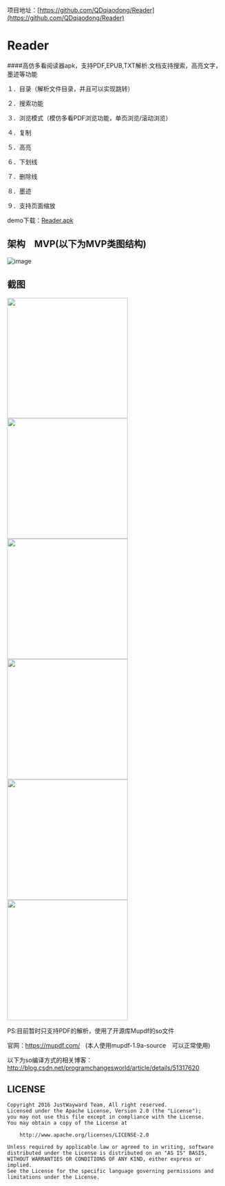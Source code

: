项目地址：[https://github.com/QDqiaodong/Reader](https://github.com/QDqiaodong/Reader)

# Reader
####高仿多看阅读器apk，支持PDF,EPUB,TXT解析.文档支持搜索，高亮文字，墨迹等功能

１．目录（解析文件目录，并且可以实现跳转）

２．搜索功能

３．浏览模式（模仿多看PDF浏览功能，单页浏览/滚动浏览）

４．复制

５．高亮

６．下划线

７．删除线

８．墨迹

９．支持页面缩放

demo下载：[Reader.apk](https://github.com/JustWayward/BookReader/raw/master/体验demo/任阅-20170129.apk)

## 架构　MVP(以下为MVP类图结构)
![image](https://github.com/QDqiaodong/Reader/blob/master/screenshots/MVP%E7%B1%BB%E5%9B%BE.jpg)

## 截图
<img src="https://github.com/QDqiaodong/Reader/blob/master/screenshots/%E7%9B%AE%E5%BD%95.jpg?raw=true" width="280"/> <img src="https://github.com/QDqiaodong/Reader/blob/master/screenshots/%E5%A4%8D%E5%88%B6.jpg?raw=true" width="280"/> <img src="https://github.com/QDqiaodong/Reader/blob/master/screenshots/%E4%B8%8B%E5%88%92%E7%BA%BF.jpg?raw=true" width="280"/>
</br>
<img src="https://github.com/QDqiaodong/Reader/blob/master/screenshots/%E5%88%A0%E9%99%A4%E7%BA%BF.jpg?raw=true" width="280"/> <img src="https://github.com/QDqiaodong/Reader/blob/master/screenshots/%E5%A2%A8%E8%BF%B9.jpg?raw=true" width="280"/> <img src="https://github.com/QDqiaodong/Reader/blob/master/screenshots/%E9%A6%96%E9%A1%B5.jpg?raw=true" width="280"/>

PS:目前暂时只支持PDF的解析，使用了开源库Mupdf的so文件

官网：https://mupdf.com/   (本人使用mupdf-1.9a-source　可以正常使用)
  
以下为so编译方式的相关博客：http://blog.csdn.net/programchangesworld/article/details/51317620

## LICENSE

```
Copyright 2016 JustWayward Team, All right reserved.
Licensed under the Apache License, Version 2.0 (the "License");
you may not use this file except in compliance with the License.
You may obtain a copy of the License at

    http://www.apache.org/licenses/LICENSE-2.0

Unless required by applicable law or agreed to in writing, software
distributed under the License is distributed on an "AS IS" BASIS,
WITHOUT WARRANTIES OR CONDITIONS OF ANY KIND, either express or implied.
See the License for the specific language governing permissions and
limitations under the License.
```



